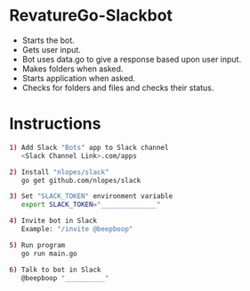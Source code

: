 RevatureGo-Slackbot
========

- Starts the bot.
- Gets user input.
- Bot uses data.go to give a response based upon user input.
- Makes folders when asked.
- Starts application when asked.
- Checks for folders and files and checks their status.



# Instructions
```bash
1) Add Slack "Bots" app to Slack channel
   <Slack Channel Link>.com/apps

2) Install "nlopes/slack"
   go get github.com/nlopes/slack

3) Set "SLACK_TOKEN" environment variable
   export SLACK_TOKEN="______________"

4) Invite bot in Slack
   Example: "/invite @beepboop"

5) Run program
   go run main.go

6) Talk to bot in Slack
   @beepboop "__________"
```
